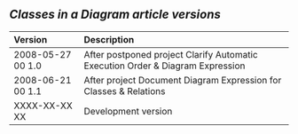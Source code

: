 ﻿## ***Classes in a Diagram article versions***


|**Version**|**Description**|
| :- | :- |
|2008-05-27 00  1.0|After postponed project Clarify Automatic Execution Order & Diagram Expression|
|2008-06-21 00  1.1|After project Document Diagram Expression for Classes & Relations|
|XXXX-XX-XX XX|Development version|

